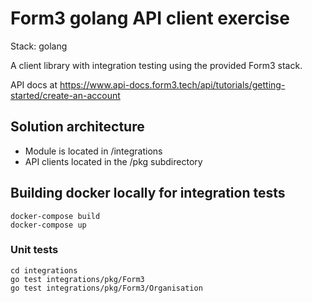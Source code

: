 # Form3 golang API client exercise

Stack: golang

A client library with integration testing using the provided Form3 stack.

API docs at https://www.api-docs.form3.tech/api/tutorials/getting-started/create-an-account

## Solution architecture

- Module is located in /integrations
- API clients located in the /pkg subdirectory

## Building docker locally for integration tests

```
docker-compose build
docker-compose up
```

### Unit tests

```
cd integrations
go test integrations/pkg/Form3
go test integrations/pkg/Form3/Organisation
```
